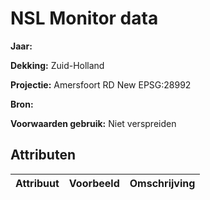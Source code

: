 # NSL Monitor data

**Jaar:** 

**Dekking:** Zuid-Holland

**Projectie:** Amersfoort RD New EPSG:28992

**Bron:**  

**Voorwaarden gebruik:** Niet verspreiden

## Attributen


| Attribuut             |  Voorbeeld  | 	Omschrijving |
| --------------------- | ------------| -----------------|